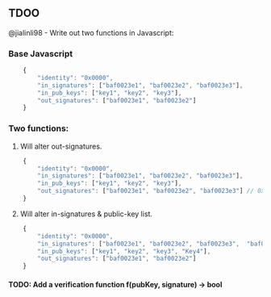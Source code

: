 
## TDOO
@jialinli98 - Write out two functions in Javascript:

### Base Javascript
```javascript
    {
        "identity": "0x0000",
        "in_signatures": ["baf0023e1", "baf0023e2", "baf0023e3"],
        "in_pub_keys": ["key1", "key2", "key3"],
        "out_signatures": ["baf0023e1", "baf0023e2"]
    }
```

### Two functions:
1. Will alter out-signatures.
```javascript
    {
        "identity": "0x0000",
        "in_signatures": ["baf0023e1", "baf0023e2", "baf0023e3"],
        "in_pub_keys": ["key1", "key2", "key3"],
        "out_signatures": ["baf0023e1", "baf0023e2", "baf0023e3"] // 0x0000 signs anothers pub key
    }
```

2. Will alter in-signatures & public-key list.
```javascript
    {
        "identity": "0x0000",
        "in_signatures": ["baf0023e1", "baf0023e2", "baf0023e3",  "baf0023e4"], // 0x0000 has their pub key signed by key4.
        "in_pub_keys": ["key1", "key2", "key3", "Key4"],
        "out_signatures": ["baf0023e1", "baf0023e2"]
    }
```
#### TODO: Add a verification function f(pubKey, signature) -> bool